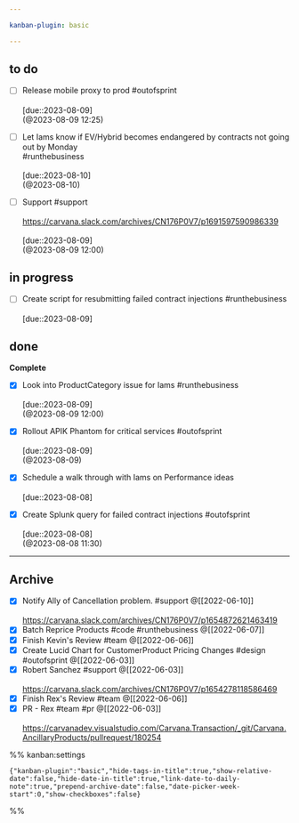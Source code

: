```yaml
---

kanban-plugin: basic

---
```


## to do

- [ ] Release mobile proxy to prod #outofsprint <br><br>[due::2023-08-09]<br>(@2023-08-09 12:25)
- [ ] Let Iams know if EV/Hybrid becomes endangered by contracts not going out by Monday<br>#runthebusiness <br><br>[due::2023-08-10]<br>(@2023-08-10)
- [ ] Support #support <br><br>https://carvana.slack.com/archives/CN176P0V7/p1691597590986339<br><br>[due::2023-08-09]<br>(@2023-08-09 12:00)


## in progress

- [ ] Create script for resubmitting failed contract injections #runthebusiness <br><br>[due::2023-08-09]


## done

**Complete**
- [x] Look into ProductCategory issue for Iams #runthebusiness <br><br>[due::2023-08-09]<br>(@2023-08-09 12:00)
- [x] Rollout APIK Phantom for critical services #outofsprint <br><br>[due::2023-08-09]<br>(@2023-08-09)
- [x] Schedule a walk through with Iams on Performance ideas <br><br>[due::2023-08-08]
- [x] Create Splunk query for failed contract injections #outofsprint <br><br>[due::2023-08-08]<br>(@2023-08-08 11:30)


***

## Archive

- [x] Notify Ally of Cancellation problem. #support @[[2022-06-10]]<br><br>https://carvana.slack.com/archives/CN176P0V7/p1654872621463419
- [x] Batch Reprice Products #code #runthebusiness @[[2022-06-07]]
- [x] Finish Kevin's Review #team @[[2022-06-06]]
- [x] Create Lucid Chart for CustomerProduct Pricing Changes #design #outofsprint @[[2022-06-03]]
- [x] Robert Sanchez #support @[[2022-06-03]]<br><br>https://carvana.slack.com/archives/CN176P0V7/p1654278118586469
- [x] Finish Rex's Review #team @[[2022-06-06]]
- [x] PR - Rex #team #pr @[[2022-06-03]]<br><br>https://carvanadev.visualstudio.com/Carvana.Transaction/_git/Carvana.AncillaryProducts/pullrequest/180254

%% kanban:settings
```
{"kanban-plugin":"basic","hide-tags-in-title":true,"show-relative-date":false,"hide-date-in-title":true,"link-date-to-daily-note":true,"prepend-archive-date":false,"date-picker-week-start":0,"show-checkboxes":false}
```
%%